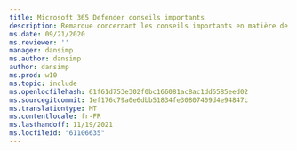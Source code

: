 ```yaml
---
title: Microsoft 365 Defender conseils importants
description: Remarque concernant les conseils importants en matière de Microsoft 365 Defender.
ms.date: 09/21/2020
ms.reviewer: ''
manager: dansimp
ms.author: dansimp
author: dansimp
ms.prod: w10
ms.topic: include
ms.openlocfilehash: 61f61d753e302f0bc166081ac8ac1dd6585eed02
ms.sourcegitcommit: 1ef176c79a0e6dbb51834fe30807409d4e94847c
ms.translationtype: MT
ms.contentlocale: fr-FR
ms.lasthandoff: 11/19/2021
ms.locfileid: "61106635"
---
```

